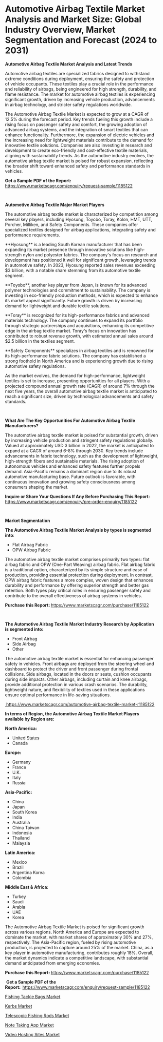 <p><h1>Automotive Airbag Textile Market Analysis and Market Size: Global Industry Overview, Market Segmentation and Forecast (2024 to 2031)</h1></p><p><strong>Automotive Airbag Textile Market Analysis and Latest Trends</strong></p>
<p><p>Automotive airbag textiles are specialized fabrics designed to withstand extreme conditions during deployment, ensuring the safety and protection of vehicle occupants. These textiles play a crucial role in the performance and reliability of airbags, being engineered for high strength, durability, and flame resistance. The market for automotive airbag textiles is experiencing significant growth, driven by increasing vehicle production, advancements in airbag technology, and stricter safety regulations worldwide.</p><p>The Automotive Airbag Textile Market is expected to grow at a CAGR of 12.5% during the forecast period. Key trends fueling this growth include a rising focus on passenger safety and comfort, the growing adoption of advanced airbag systems, and the integration of smart textiles that can enhance functionality. Furthermore, the expansion of electric vehicles and the increasing need for lightweight materials contribute to the demand for innovative textile solutions. Companies are also investing in research and development to create eco-friendly and cost-effective textile materials, aligning with sustainability trends. As the automotive industry evolves, the automotive airbag textile market is poised for robust expansion, reflecting the broader shift toward enhanced safety and performance standards in vehicles.</p></p>
<p><strong>Get a Sample PDF of the Report:&nbsp;</strong> <a href="https://www.marketscagr.com/enquiry/request-sample/1185122?utm_campaign=1694&utm_medium=2&utm_source=Github&utm_content=ia&utm_term=22102024&utm_id=automotive-airbag-textile">https://www.marketscagr.com/enquiry/request-sample/1185122</a></p>
<p>&nbsp;</p>
<p><strong>Automotive Airbag Textile Major Market Players</strong></p>
<p><p>The automotive airbag textile market is characterized by competition among several key players, including Hyosung, Toyobo, Toray, Kolon, HMT, UTT, Porcher, Milliken, and Safety Components. These companies offer specialized textiles designed for airbag applications, integrating safety and performance requirements.</p><p>**Hyosung** is a leading South Korean manufacturer that has been expanding its market presence through innovative solutions like high-strength nylon and polyester fabrics. The company's focus on research and development has positioned it well for significant growth, leveraging trends in automotive safety. In 2023, Hyosung reported sales revenues exceeding $3 billion, with a notable share stemming from its automotive textile segment.</p><p>**Toyobo**, another key player from Japan, is known for its advanced polymer technologies and commitment to sustainability. The company is investing in eco-friendly production methods, which is expected to enhance its market appeal significantly. Future growth is driven by increasing demand for lightweight and durable textile solutions.</p><p>**Toray** is recognized for its high-performance fabrics and advanced materials technology. The company continues to expand its portfolio through strategic partnerships and acquisitions, enhancing its competitive edge in the airbag textile market. Toray's focus on innovation has contributed to robust revenue growth, with estimated annual sales around $2.5 billion in the textiles segment.</p><p>**Safety Components** specializes in airbag textiles and is renowned for its high-performance fabric solutions. The company has established a strong foothold in North America and is experiencing growth due to rising automotive safety regulations.</p><p>As the market evolves, the demand for high-performance, lightweight textiles is set to increase, presenting opportunities for all players. With a projected compound annual growth rate (CAGR) of around 7% through the next five years, the overall automotive airbag textile market is anticipated to reach a significant size, driven by technological advancements and safety standards.</p></p>
<p>&nbsp;</p>
<p><strong>What Are The Key Opportunities For Automotive Airbag Textile Manufacturers?</strong></p>
<p><p>The automotive airbag textile market is poised for substantial growth, driven by increasing vehicle production and stringent safety regulations globally. Valued at approximately USD 3 billion in 2022, the market is anticipated to expand at a CAGR of around 6-8% through 2030. Key trends include advancements in fabric technology, such as the development of lightweight, high-strength fibers and sustainable materials. The rising adoption of autonomous vehicles and enhanced safety features further propels demand. Asia-Pacific remains a dominant region due to its robust automotive manufacturing base. Future outlook is favorable, with continuous innovation and growing safety consciousness among consumers shaping the market.</p></p>
<p><strong>Inquire or Share Your Questions If Any Before Purchasing This Report:</strong> <a href="https://www.marketscagr.com/enquiry/pre-order-enquiry/1185122?utm_campaign=1694&utm_medium=2&utm_source=Github&utm_content=ia&utm_term=22102024&utm_id=automotive-airbag-textile">https://www.marketscagr.com/enquiry/pre-order-enquiry/1185122</a></p>
<p>&nbsp;</p>
<p><strong>Market Segmentation</strong></p>
<p><strong>The Automotive Airbag Textile Market Analysis by types is segmented into:</strong></p>
<p><ul><li>Flat Airbag Fabric</li><li>OPW Airbag Fabric</li></ul></p>
<p><p>The automotive airbag textile market comprises primarily two types: flat airbag fabric and OPW (One-Part Weaving) airbag fabric. Flat airbag fabric is a traditional option, characterized by its simple structure and ease of production, providing essential protection during deployment. In contrast, OPW airbag fabric features a more complex, woven design that enhances durability and performance by offering superior strength and better gas retention. Both types play critical roles in ensuring passenger safety and contribute to the overall effectiveness of airbag systems in vehicles.</p></p>
<p><strong>Purchase this Report:&nbsp;</strong><a href="https://www.marketscagr.com/purchase/1185122?utm_campaign=1694&utm_medium=2&utm_source=Github&utm_content=ia&utm_term=22102024&utm_id=automotive-airbag-textile">https://www.marketscagr.com/purchase/1185122</a></p>
<p>&nbsp;</p>
<p><strong>The Automotive Airbag Textile Market Industry Research by Application is segmented into:</strong></p>
<p><ul><li>Front Airbag</li><li>Side Airbag</li><li>Other</li></ul></p>
<p><p>The automotive airbag textile market is essential for enhancing passenger safety in vehicles. Front airbags are deployed from the steering wheel and dashboard to protect the driver and front passenger during frontal collisions. Side airbags, located in the doors or seats, cushion occupants during side impacts. Other airbags, including curtain and knee airbags, provide additional protection in various crash scenarios. The durability, lightweight nature, and flexibility of textiles used in these applications ensure optimal performance in life-saving situations.</p></p>
<p><a href="https://www.marketscagr.com/automotive-airbag-textile-market-r1185122?utm_campaign=1694&utm_medium=2&utm_source=Github&utm_content=ia&utm_term=22102024&utm_id=automotive-airbag-textile">&nbsp;https://www.marketscagr.com/automotive-airbag-textile-market-r1185122</a></p>
<p><strong>In terms of Region, the Automotive Airbag Textile Market Players available by Region are:</strong></p>
<p>
    <p> <strong> North America: </strong>
        <ul>
            <li>United States</li>
            <li>Canada</li>
        </ul>
        </p> 
    <p> <strong> Europe: </strong>
        <ul>
            <li>Germany</li>
            <li>France</li>
            <li>U.K.</li>
            <li>Italy</li>
            <li>Russia</li>
        </ul>
        </p> 
    <p> <strong> Asia-Pacific: </strong>
        <ul>
            <li>China</li>
            <li>Japan</li>
            <li>South Korea</li>
            <li>India</li>
            <li>Australia</li>
            <li>China Taiwan</li>
            <li>Indonesia</li>
            <li>Thailand</li>
            <li>Malaysia</li>
        </ul>
        </p> 
    <p> <strong> Latin America: </strong>
        <ul>
            <li>Mexico</li>
            <li>Brazil</li>
            <li>Argentina Korea</li>
            <li>Colombia</li>
        </ul>
        </p> 
    <p> <strong> Middle East & Africa: </strong>
        <ul>
            <li>Turkey</li>
            <li>Saudi</li>
            <li>Arabia</li>
            <li>UAE</li>
            <li>Korea</li>
        </ul>
    </p>
    </p>
<p><p>The Automotive Airbag Textile Market is poised for significant growth across various regions. North America and Europe are expected to dominate the market, with market shares of approximately 30% and 27%, respectively. The Asia-Pacific region, fueled by rising automotive production, is projected to capture around 25% of the market. China, as a key player in automotive manufacturing, contributes roughly 18%. Overall, the market dynamics indicate a competitive landscape, with substantial demand anticipated from emerging economies.</p></p>
<p><strong>Purchase this Report: </strong><a href="https://www.marketscagr.com/purchase/1185122?utm_campaign=1694&utm_medium=2&utm_source=Github&utm_content=ia&utm_term=22102024&utm_id=automotive-airbag-textile">https://www.marketscagr.com/purchase/1185122</a></p>
<p>&nbsp;<strong>Get a Sample PDF of the Report:&nbsp;&nbsp;</strong><a href="https://www.marketscagr.com/enquiry/request-sample/1185122?utm_campaign=1694&utm_medium=2&utm_source=Github&utm_content=ia&utm_term=22102024&utm_id=automotive-airbag-textile">https://www.marketscagr.com/enquiry/request-sample/1185122</a></p>
<p><strong></strong></p>
<p><p><a href="https://www.linkedin.com/pulse/strategic-insights-global-fishing-tackle-bags-market-trends-ixwvc?utm_campaign=1694&utm_medium=2&utm_source=Github&utm_content=ia&utm_term=22102024&utm_id=automotive-airbag-textile">Fishing Tackle Bags Market</a></p><p><a href="https://www.linkedin.com/pulse/market-forecasting-change-global-kerbs-dynamics-future-trends-4hyqc?utm_campaign=1694&utm_medium=2&utm_source=Github&utm_content=ia&utm_term=22102024&utm_id=automotive-airbag-textile">Kerbs Market</a></p><p><a href="https://www.linkedin.com/pulse/telescopic-fishing-rods-market-segmentation-geographical-regions-bu9dc?utm_campaign=1694&utm_medium=2&utm_source=Github&utm_content=ia&utm_term=22102024&utm_id=automotive-airbag-textile">Telescopic Fishing Rods Market</a></p><p><a href="https://www.linkedin.com/pulse/global-note-taking-app-market-trends-analysis-future-growth-qyykf?utm_campaign=1694&utm_medium=2&utm_source=Github&utm_content=ia&utm_term=22102024&utm_id=automotive-airbag-textile">Note Taking App Market</a></p><p><a href="https://www.linkedin.com/pulse/video-hosting-sites-market-outlook-share-analysis-growth-trends-ov5tf?utm_campaign=1694&utm_medium=2&utm_source=Github&utm_content=ia&utm_term=22102024&utm_id=automotive-airbag-textile">Video Hosting Sites Market</a></p></p>